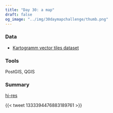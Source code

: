 ```yaml
---
title: "Day 30: a map"
draft: false
og_image: "../img/30daymapchallenge/thumb.png"
---
```

### Data
- [Kartogramm vector tiles dataset](https://github.com/tkardi/kartogramm)

### Tools
PostGIS, QGIS

### Summary

[hi-res](https://tkardi.ee/writeup/img/30daymapchallenge/day-30-map.png)

{{< tweet 1333394476883189761 >}}
